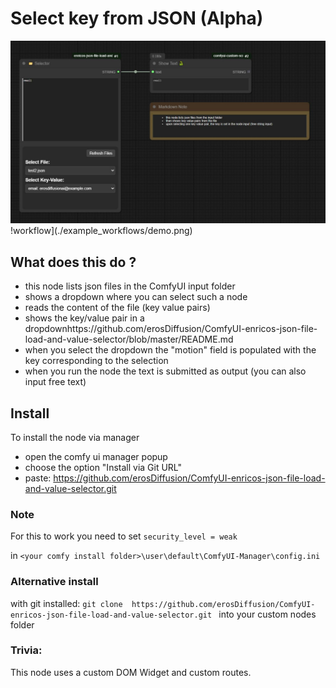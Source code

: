 # Select key from JSON (Alpha)
![Node example](./example_workflows/demo.jpg)
!workflow](./example_workflows/demo.png)

## What does this do ?
- this node lists json files in the ComfyUI input folder
- shows a dropdown where you can select such a node
- reads  the content of the file (key value pairs)
- shows the key/value pair in a dropdownhttps://github.com/erosDiffusion/ComfyUI-enricos-json-file-load-and-value-selector/blob/master/README.md
- when you select the dropdown the "motion" field is populated with the key corresponding to the selection
- when you run the node the text is submitted as output (you can also input free text)

## Install
To install the node via manager 
- open the comfy ui manager popup 
- choose the option "Install via Git URL"
- paste: https://github.com/erosDiffusion/ComfyUI-enricos-json-file-load-and-value-selector.git

### Note
For this to work you need to set
```security_level = weak ```

in 
```<your comfy install folder>\user\default\ComfyUI-Manager\config.ini```

### Alternative install 
with git installed:
```git clone  https://github.com/erosDiffusion/ComfyUI-enricos-json-file-load-and-value-selector.git ```
into your custom nodes folder 

### Trivia:
This node uses a custom DOM Widget and custom routes.
